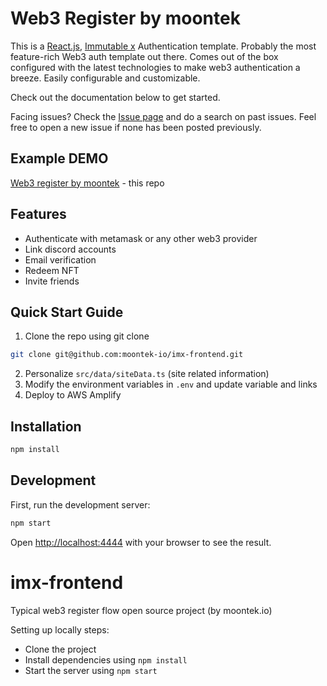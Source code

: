 # Web3 Register by moontek

This is a [React.js](https://reactjs.org/), [Immutable x](https://docs.x.immutable.com/) Authentication template. Probably the most feature-rich Web3 auth template out there. Comes out of the box configured with the latest technologies to make web3 authentication a breeze. Easily configurable and customizable. 

Check out the documentation below to get started.

Facing issues? Check the [Issue page](https://github.com/moontek-io/imx-frontend/issues) and do a search on past issues. Feel free to open a new issue if none has been posted previously.

## Example DEMO
[Web3 register by moontek](https://main.d2ssv8x9s1j8bf.amplifyapp.com/) - this repo

## Features
- Authenticate with metamask or any other web3 provider
- Link discord accounts
- Email verification 
- Redeem NFT 
- Invite friends

## Quick Start Guide

1. Clone the repo using git clone
```bash
git clone git@github.com:moontek-io/imx-frontend.git
```
2. Personalize `src/data/siteData.ts` (site related information)
3. Modify the environment variables in `.env` and update variable and links
4. Deploy to AWS Amplify

## Installation

```bash
npm install
```

## Development

First, run the development server:

```bash
npm start
```

Open [http://localhost:4444](http://localhost:4444) with your browser to see the result.


# imx-frontend
Typical web3 register flow open source project (by  moontek.io)

Setting up locally steps: 
- Clone the project
- Install dependencies using `npm install`
- Start the server using `npm start`